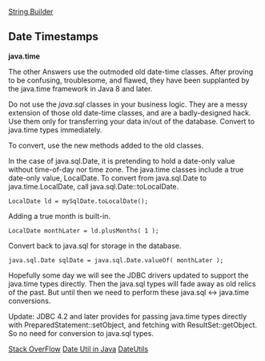 

[String Builder](https://www.geeksforgeeks.org/stringbuilder-class-in-java-with-examples/)


## Date Timestamps

**java.time**

The other Answers use the outmoded old date-time classes. After proving to be confusing, troublesome, and flawed, they have been supplanted by the java.time framework in Java 8 and later.

Do not use the *java.sql* classes in your business logic. They are a messy extension of those old date-time classes, and are a badly-designed hack. Use them only for transferring your data in/out of the database. Convert to java.time types immediately.

To convert, use the new methods added to the old classes.

In the case of java.sql.Date, it is pretending to hold a date-only value without time-of-day nor time zone. The java.time classes include a true date-only value, LocalDate. To convert from java.sql.Date to java.time.LocalDate, call java.sql.Date::toLocalDate.

`LocalDate ld = mySqlDate.toLocalDate();`

Adding a true month is built-in.

`LocalDate monthLater = ld.plusMonths( 1 );`

Convert back to java.sql for storage in the database.

`java.sql.Date sqlDate = java.sql.Date.valueOf( monthLater );`

Hopefully some day we will see the JDBC drivers updated to support the java.time types directly. Then the java.sql types will fade away as old relics of the past. But until then we need to perform these java.sql ↔ java.time conversions.

Update: JDBC 4.2 and later provides for passing java.time types directly with PreparedStatement::setObject, and fetching with ResultSet::getObject. So no need for conversion to java.sql types.

[Stack OverFlow](https://stackoverflow.com/questions/35668643/add-1-month-from-current-date-using-java-sql-date)
[Date Util in Java](https://www.javatpoint.com/java-util-date)
[DateUtils](https://stackoverflow.com/questions/4905416/how-do-i-add-one-month-to-current-date-in-java)
